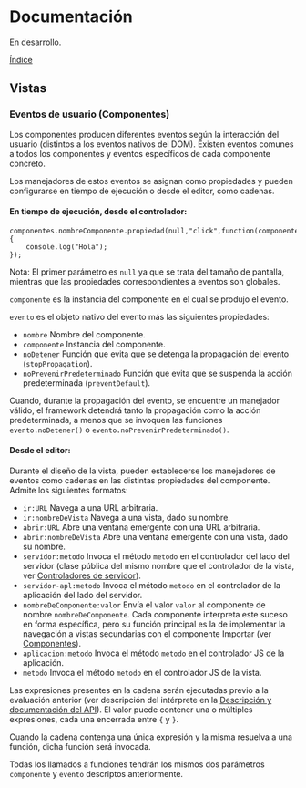 # Documentación

En desarrollo.

[Índice](indice.md)

## Vistas

### Eventos de usuario (Componentes)

Los componentes producen diferentes eventos según la interacción del usuario (distintos a los eventos nativos del DOM). Existen eventos comunes a todos los componentes y eventos específicos de cada componente concreto.

Los manejadores de estos eventos se asignan como propiedades y pueden configurarse en tiempo de ejecución o desde el editor, como cadenas.

#### En tiempo de ejecución, desde el controlador:

    componentes.nombreComponente.propiedad(null,"click",function(componente,evento) {
        console.log("Hola");
    });

Nota: El primer parámetro es `null` ya que se trata del tamaño de pantalla, mientras que las propiedades correspondientes a eventos son globales.

`componente` es la instancia del componente en el cual se produjo el evento.

`evento` es el objeto nativo del evento más las siguientes propiedades:

- `nombre` Nombre del componente.
- `componente` Instancia del componente.
- `noDetener` Función que evita que se detenga la propagación del evento (`stopPropagation`).
- `noPrevenirPredeterminado` Función que evita que se suspenda la acción predeterminada (`preventDefault`).

Cuando, durante la propagación del evento, se encuentre un manejador válido, el framework detendrá tanto la propagación como la acción predeterminada, a menos que se invoquen las funciones `evento.noDetener()` o `evento.noPrevenirPredeterminado()`.

#### Desde el editor:

Durante el diseño de la vista, pueden establecerse los manejadores de eventos como cadenas en las distintas propiedades del componente. Admite los siguientes formatos:

- `ir:URL` Navega a una URL arbitraria.
- `ir:nombreDeVista` Navega a una vista, dado su nombre.
- `abrir:URL` Abre una ventana emergente con una URL arbitraria.
- `abrir:nombreDeVista` Abre una ventana emergente con una vista, dado su nombre.
- `servidor:metodo` Invoca el método `metodo` en el controlador del lado del servidor (clase pública del mismo nombre que el controlador de la vista, ver [Controladores de servidor](cliente-php.md)).
- `servidor-apl:metodo`  Invoca el método `metodo` en el controlador de la aplicación del lado del servidor.
- `nombreDeComponente:valor` Envía el valor `valor` al componente de nombre `nombreDeComponente`. Cada componente interpreta este suceso en forma específica, pero su función principal es la de implementar la navegación a vistas secundarias con el componente Importar (ver [Componentes](../componentes.md)).
- `aplicacion:metodo`  Invoca el método `metodo` en el controlador JS de la aplicación.
- `metodo` Invoca el método `metodo` en el controlador JS de la vista.

Las expresiones presentes en la cadena serán ejecutadas previo a la evaluación anterior (ver descripción del intérprete en la [Descripción y documentación del API](../api.md)). El valor puede contener una o múltiples expresiones, cada una encerrada entre `{` y `}`.

Cuando la cadena contenga una única expresión y la misma resuelva a una función, dicha función será invocada.

Todas los llamados a funciones tendrán los mismos dos parámetros `componente` y `evento` descriptos anteriormente.

